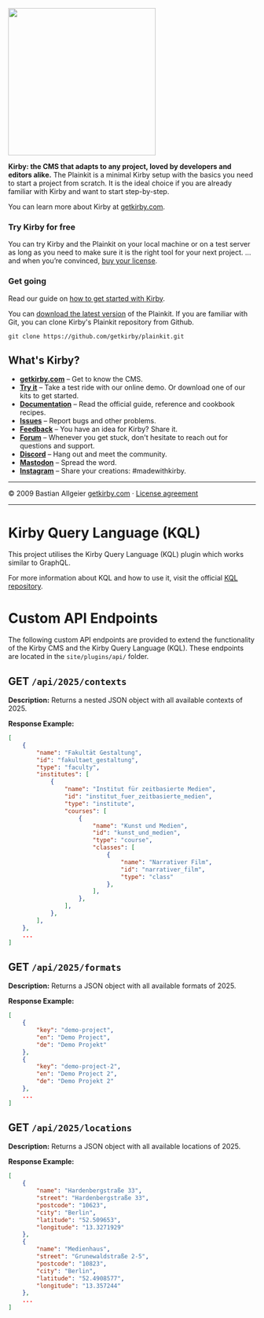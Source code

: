 <img src="http://getkirby.com/assets/images/github/plainkit.jpg" width="300">

**Kirby: the CMS that adapts to any project, loved by developers and editors alike.**
The Plainkit is a minimal Kirby setup with the basics you need to start a project from scratch. It is the ideal choice if you are already familiar with Kirby and want to start step-by-step.

You can learn more about Kirby at [getkirby.com](https://getkirby.com).

### Try Kirby for free

You can try Kirby and the Plainkit on your local machine or on a test server as long as you need to make sure it is the right tool for your next project. … and when you’re convinced, [buy your license](https://getkirby.com/buy).

### Get going

Read our guide on [how to get started with Kirby](https://getkirby.com/docs/guide/quickstart).

You can [download the latest version](https://github.com/getkirby/plainkit/archive/main.zip) of the Plainkit.
If you are familiar with Git, you can clone Kirby's Plainkit repository from Github.

    git clone https://github.com/getkirby/plainkit.git

## What's Kirby?

- **[getkirby.com](https://getkirby.com)** – Get to know the CMS.
- **[Try it](https://getkirby.com/try)** – Take a test ride with our online demo. Or download one of our kits to get started.
- **[Documentation](https://getkirby.com/docs/guide)** – Read the official guide, reference and cookbook recipes.
- **[Issues](https://github.com/getkirby/kirby/issues)** – Report bugs and other problems.
- **[Feedback](https://feedback.getkirby.com)** – You have an idea for Kirby? Share it.
- **[Forum](https://forum.getkirby.com)** – Whenever you get stuck, don't hesitate to reach out for questions and support.
- **[Discord](https://chat.getkirby.com)** – Hang out and meet the community.
- **[Mastodon](https://mastodon.social/@getkirby)** – Spread the word.
- **[Instagram](https://www.instagram.com/getkirby/)** – Share your creations: #madewithkirby.

---

© 2009 Bastian Allgeier
[getkirby.com](https://getkirby.com) · [License agreement](https://getkirby.com/license)

---

# Kirby Query Language (KQL)

This project utilises the Kirby Query Language (KQL) plugin which works similar to GraphQL.

For more information about KQL and how to use it, visit the official [KQL repository](https://github.com/getkirby/kql).

# Custom API Endpoints

The following custom API endpoints are provided to extend the functionality of the Kirby CMS and the Kirby Query Language (KQL). These endpoints are located in the `site/plugins/api/` folder.

## **GET** `/api/2025/contexts`

**Description:**
Returns a nested JSON object with all available contexts of 2025.

**Response Example:**

```json
[
    {
        "name": "Fakultät Gestaltung",
        "id": "fakultaet_gestaltung",
        "type": "faculty",
        "institutes": [
            {
                "name": "Institut für zeitbasierte Medien",
                "id": "institut_fuer_zeitbasierte_medien",
                "type": "institute",
                "courses": [
                    {
                        "name": "Kunst und Medien",
                        "id": "kunst_und_medien",
                        "type": "course",
                        "classes": [
                            {
                                "name": "Narrativer Film",
                                "id": "narrativer_film",
                                "type": "class"
                            },
                        ],
                    },
                ],
            },
        ],
    },
    ...
]
```

## **GET** `/api/2025/formats`

**Description:**
Returns a JSON object with all available formats of 2025.

**Response Example:**

```json
[
    {
        "key": "demo-project",
        "en": "Demo Project",
        "de": "Demo Projekt"
    },
    {
        "key": "demo-project-2",
        "en": "Demo Project 2",
        "de": "Demo Projekt 2"
    },
    ...
]
```

## **GET** `/api/2025/locations`

**Description:**
Returns a JSON object with all available locations of 2025.

**Response Example:**

```json
[
    {
        "name": "Hardenbergstraße 33",
        "street": "Hardenbergstraße 33",
        "postcode": "10623",
        "city": "Berlin",
        "latitude": "52.509653",
        "longitude": "13.3271929"
    },
    {
        "name": "Medienhaus",
        "street": "Grunewaldstraße 2-5",
        "postcode": "10823",
        "city": "Berlin",
        "latitude": "52.4908577",
        "longitude": "13.357244"
    },
    ...
]
```

